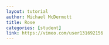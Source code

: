 ```yaml
---
layout: tutorial
author: Michael McDermott
title: Rose
categories: [student]
link: https://vimeo.com/user131692156
---
```

